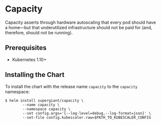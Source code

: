 # Capacity

Capacity asserts through hardware autoscaling that every pod should have a home—but that underutilized infrastructure should not be paid for (and, therefore, should not be running).

## Prerequisites

* Kubernetes 1.10+

## Installing the Chart

To install the chart with the release name `capacity` to the `capacity` namespace:

```
$ helm install supergiant/capacity \
        --name capacity \
        --namespace capacity \
        --set config.args='{--log-level=debug,--log-format=json}' \
        --set-file config.kubescaler.raw=$PATH_TO_KUBESCALER_CONFIG
```
